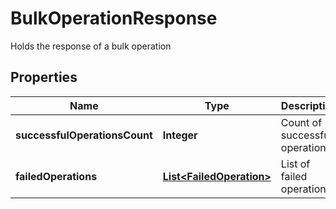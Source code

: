 

# BulkOperationResponse

Holds the response of a bulk operation
## Properties

Name | Type | Description | Notes
------------ | ------------- | ------------- | -------------
**successfulOperationsCount** | **Integer** | Count of successful operations |  [optional]
**failedOperations** | [**List&lt;FailedOperation&gt;**](FailedOperation.md) | List of failed operations |  [optional]



